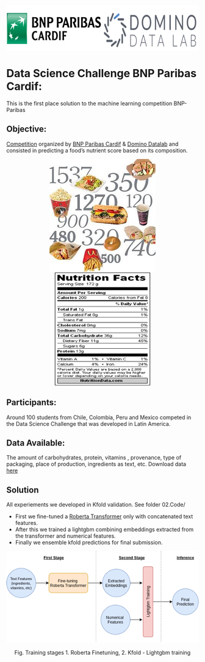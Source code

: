 <!-- #region -->
<p align="center">
    <img src="03.Resources/header.png"
     width="1200" height="120"/>
</p>

# Data Science Challenge BNP Paribas Cardif:
This is the first place solution to the machine learning competition BNP-Paribas
## Objective: 
[Competition](https://www.dominodatalab.com/blog/what-can-100-data-scientists-do-in-one-week-answer-a-lot) organized by [BNP Paribas Cardif](https://www.bnpparibascardif.com/en/) & [Domino Datalab](https://www.dominodatalab.com/) and consisted in predicting a food’s nutrient score based on its composition.

<p align="center">
    <img src="03.Resources/figure_nutrition.jpg"
    />
    <img src="03.Resources/nutrition_idx.gif" height = 295 width = 250
    />
</p>


## Participants: 
Around 100 students from Chile, Colombia, Peru and Mexico competed in the Data Science Challenge that was developed in Latin America.

## Data Available: 
The amount of carbohydrates, protein, vitamins , provenance, type of packaging, place of production, ingredients as text, etc. Download data [here](https://drive.google.com/drive/folders/1zkY4LemQTTp23WtrIVcA5II_zoUwFmV2?usp=sharing)

## Solution
All experiements we developed in Kfold validation. See folder 02.Code/ 
+  First we fine-tuned a [Roberta Transformer](https://arxiv.org/abs/1907.11692) only with concatenated text features.
+ After this we trained a lightgbm combining embeddings extracted from the transformer and numerical features.
+ Finally we ensemble kfold predictions for final submission.

<p align="center">
    <img src="03.Resources/BNP-Training-stages.png"/>
</p>
</p>
<p align = "center">
Fig. Training stages 1. Roberta Finetuning, 2. Kfold - Lightgbm training
</p>